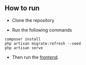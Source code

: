 ## How to run

-   Clone the repository

-   Run the following commands

```
composer install
php artisan migrate:refresh --seed
php artisan serve
```

-   Then run the [frontend](https://github.com/Ignas-Vaitkus/school-manager-frontend).

